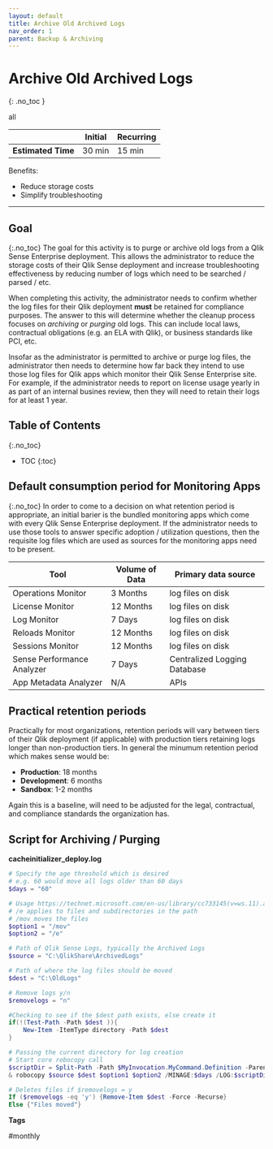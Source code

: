 ```yaml
---
layout: default
title: Archive Old Archived Logs
nav_order: 1
parent: Backup & Archiving
---
```


# Archive Old Archived Logs <i class="fas fa-file-code fa-xs" title="API | Requires Script"></i>
{: .no_toc }

<span class="label all">all</span>

|                                  		                      | Initial    | Recurring   |
|-----------------------------------------------------------|------------|-------------|
| <i class="far fa-clock fa-sm"></i> **Estimated Time**     | 30 min     | 15 min      |

Benefits:

  - Reduce storage costs
  - Simplify troubleshooting
  
-------------------------

## Goal
{:.no_toc}
The goal for this activity is to purge or archive old logs from a Qlik Sense Enterprise deployment. This allows the administrator to reduce the storage costs of their Qlik Sense deployment and increase troubleshooting effectiveness by reducing number of logs which need to be searched / parsed / etc.

When completing this activity, the administrator needs to confirm whether the log files for their Qlik deployment **must** be retained for compliance purposes. The answer to this will determine whether the cleanup process focuses on *archiving* or *purging* old logs. This can include local laws, contractual obligations (e.g. an ELA with Qlik), or business standards like PCI, etc.

Insofar as the administrator is permitted to archive or purge log files, the administrator then needs to determine how far back they intend to use those log files for Qlik apps which monitor their Qlik Sense Enterprise site. For example, if the administrator needs to report on license usage yearly in as part of an internal busines review, then they will need to retain their logs for at least 1 year.

## Table of Contents
{:.no_toc}

* TOC
{:toc}

## Default consumption period for Monitoring Apps
{:.no_toc}
In order to come to a decision on what retention period is appropriate, an initial barier is the bundled monitoring apps which come with every Qlik Sense Enterprise deployment. If the administrator needs to use those tools to answer specific adoption / utilization questions, then the requisite log files which are used as sources for the monitoring apps need to be present.

| Tool                           | Volume of Data     | Primary data source     |
| -------------                  | -------------      | -------------           |
| Operations Monitor             | 3 Months           | log files on disk       |
| License Monitor                | 12 Months          | log files on disk       |
| Log Monitor                    | 7 Days             | log files on disk       |
| Reloads Monitor                | 12 Months          | log files on disk       |
| Sessions Monitor               | 12 Months          | log files on disk       |
| Sense Performance Analyzer     | 7 Days             | Centralized Logging Database |
| App Metadata Analyzer          | N/A                | APIs                    |

## Practical retention periods

Practically for most organizations, retention periods will vary between tiers of their Qlik deployment (if applicable) with production tiers retaining logs longer than non-production tiers. In general the minumum retention period which makes sense would be:

- **Production**: 18 months
- **Development**: 6 months
- **Sandbox**: 1-2 months

Again this is a baseline, will need to be adjusted for the legal, contractual, and compliance standards the organization has.

## Script for Archiving / Purging <i class="fas fa-file-code fa-xs" title="API | Requires Script"></i>

**cacheinitializer_deploy.log**

```powershell
# Specify the age threshold which is desired
# e.g. 60 would move all logs older than 60 days
$days = "60"

# Usage https://technet.microsoft.com/en-us/library/cc733145(v=ws.11).aspx
# /e applies to files and subdirectories in the path
# /mov moves the files
$option1 = "/mov"
$option2 = "/e"

# Path of Qlik Sense Logs, typically the Archived Logs
$source = "C:\QlikShare\ArchivedLogs"

# Path of where the log files should be moved
$dest = "C:\OldLogs"

# Remove logs y/n
$removelogs = "n"

#Checking to see if the $dest path exists, else create it
if(!(Test-Path -Path $dest )){
    New-Item -ItemType directory -Path $dest
}

# Passing the current directory for log creation
# Start core robocopy call
$scriptDir = Split-Path -Path $MyInvocation.MyCommand.Definition -Parent
& robocopy $source $dest $option1 $option2 /MINAGE:$days /LOG:$scriptDir\robolog.log /MT

# Deletes files if $removelogs = y
If ($removelogs -eq 'y') {Remove-Item $dest -Force -Recurse}
Else {"Files moved"}
```

**Tags**

#monthly
